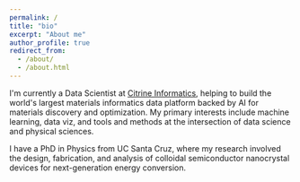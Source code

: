 ```yaml
---
permalink: /
title: "bio"
excerpt: "About me"
author_profile: true
redirect_from: 
  - /about/
  - /about.html
---
```


I'm currently a Data Scientist at [Citrine Informatics](http://www.citrine.io), helping to build the world's largest materials informatics data platform backed by AI for materials discovery and optimization. My primary interests include machine learning, data viz, and 
tools and methods at the intersection of data science and physical sciences.

I have a PhD in Physics from UC Santa Cruz, where my research involved the design, fabrication, and analysis of colloidal semiconductor nanocrystal devices for next-generation energy conversion.
